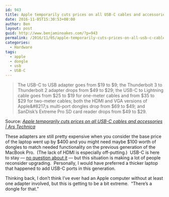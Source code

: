```yaml
---
id: 943
title: Apple temporarily cuts prices on all USB-C cables and accessories
date: 2016-11-05T15:30:53+00:00
author: Ben
layout: post
guid: http://www.benjaminoakes.com/?p=943
permalink: /2016/11/05/apple-temporarily-cuts-prices-on-all-usb-c-cables-and-accessories/
categories:
  - Hardware
tags:
  - apple
  - dongle
  - usb
  - USB-C
---
```

> The USB-C to USB adapter goes from $19 to $9; the Thunderbolt 3 to Thunderbolt 2 adapter drops from $49 to $29; the USB-C to Lightning cable goes from $25 to $19 for one-meter cables and from $35 to $29 for two-meter cables; both the HDMI and VGA versions of Apple&#8217;s multi-port dongles drop from $69 to $49; and SanDisk&#8217;s Extreme Pro SD card reader drops from $49 to $29.

Source: _[Apple temporarily cuts prices on all USB-C cables and accessories | Ars Technica](http://arstechnica.com/apple/2016/11/apple-temporarily-cuts-prices-on-all-usb-c-cables-and-accessories/)_

These adapters are still pretty expensive when you consider the base price of the laptop went up by $400 and you might need maybe $100 worth of dongles to match needed functionality on the previous generation of the MacBook Pro.  (The lack of HDMI is especially off-putting.)  USB-C is here to stay &#8212; [no question about it](http://www.benjaminoakes.com/2015/01/09/usb-3-1-and-type-c-look-awesome/) &#8212; but this situation is making a lot of people reconsider upgrading.  Personally, I would have preferred a thicker laptop that happened to add USB-C ports in this generation.

Thinking back, I don&#8217;t think I&#8217;ve ever had an Apple computer without at least one adapter involved, but this is getting to be a bit extreme.  &#8220;There&#8217;s a dongle for that.&#8221;